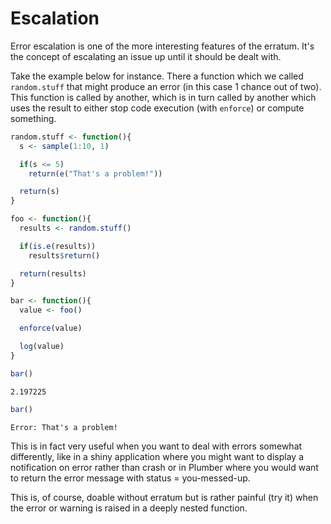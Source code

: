 # Escalation

Error escalation is one of the more interesting features of the erratum. It's the concept of escalating an issue up until it should be dealt with.

Take the example below for instance. There a function which we called `random.stuff` that might produce an error (in this case 1 chance out of two). This function is called by another, which is in turn called by another which uses the result to either stop code execution (with `enforce`) or compute something. 

```r
random.stuff <- function(){
  s <- sample(1:10, 1)

  if(s <= 5)
    return(e("That's a problem!"))

  return(s)
}

foo <- function(){
  results <- random.stuff()

  if(is.e(results))
    results$return()

  return(results)
}

bar <- function(){
  value <- foo()

  enforce(value)

  log(value)
}

bar()
```

```
2.197225
```

```r
bar()
```

```
Error: That's a problem!
```

This is in fact very useful when you want to deal with errors somewhat differently, like in a shiny application where you might want to display a notification on error rather than crash or in Plumber where you would want to return the error message with status = you-messed-up.

This is, of course, doable without erratum but is rather painful (try it) when the error or warning is raised in a deeply nested function.
